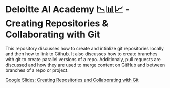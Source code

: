 # Deloitte AI Academy 📉📊📈 - Creating Repositories & Collaborating with Git

This repository discusses how to create and intialize git repositories locally and then how to link to Github. It also discusses how to create branches with git to create parallel versions of a repo. Additionaly, pull requests are discussed and how they are used to merge content on GitHub and between branches of a repo or project. 


[Google Slides: Creating Repositories and Collaborating with Git](https://docs.google.com/presentation/d/10Q1G66IAh9Y_oVHj-YyYuA730_1iyE8iHBlYkZjFv7E/edit?usp=sharing)

